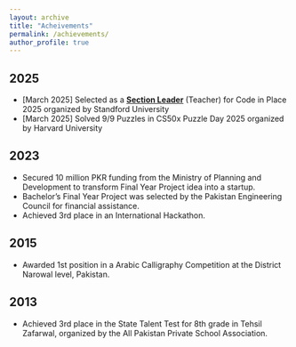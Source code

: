 ```yaml
---
layout: archive
title: "Acheivements"
permalink: /achievements/
author_profile: true
---
```


## 2025
* [March 2025] Selected as a <a href="https://www.linkedin.com/posts/zainramzan_codeinplace-stanforduniversity-python-activity-7318438052387799040-cBF5?utm_source=share&utm_medium=member_desktop&rcm=ACoAACpO2oUBpaFQY7EUpXyTvd3kfNRba73FxtM" target="_blank"><b>Section Leader</b></a> (Teacher) for Code in Place 2025 organized by Standford University
* [March 2025] Solved 9/9 Puzzles in CS50x Puzzle Day 2025 organized by Harvard University

## 2023
* Secured 10 million PKR funding from the Ministry of Planning and Development to transform Final Year Project idea into a startup.
* Bachelor’s Final Year Project was selected by the Pakistan Engineering Council for financial assistance.
* Achieved 3rd place in an International Hackathon.

## 2015
* Awarded 1st position in a Arabic Calligraphy Competition at the District Narowal level, Pakistan.

## 2013
* Achieved 3rd place in the State Talent Test for 8th grade in Tehsil Zafarwal, organized by the All Pakistan Private School Association.
